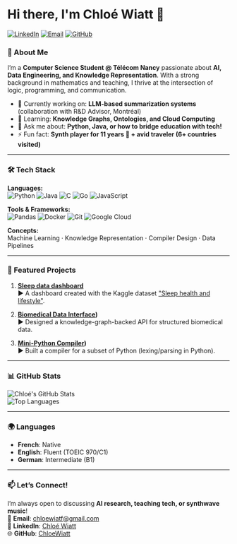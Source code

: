 # Hi there, I'm Chloé Wiatt 👋

[![LinkedIn](https://img.shields.io/badge/LinkedIn-Connect-blue?style=flat&logo=linkedin)](https://linkedin.com/in/chloé-wtt-655b562ba)
[![Email](https://img.shields.io/badge/Email-Reach%20Out-red?style=flat&logo=gmail)](mailto:chloewiatf@gmail.com)
[![GitHub](https://img.shields.io/badge/GitHub-Follow-lightgrey?style=flat&logo=github)](https://github.com/ChloeWiatt)

### 🚀 About Me
I’m a **Computer Science Student @ Télécom Nancy** passionate about **AI, Data Engineering, and Knowledge Representation**. With a strong background in mathematics and teaching, I thrive at the intersection of logic, programming, and communication.  
- 🔭 Currently working on: **LLM-based summarization systems** (collaboration with R&D Advisor, Montréal)  
- 🌱 Learning: **Knowledge Graphs, Ontologies, and Cloud Computing**  
- 💬 Ask me about: **Python, Java, or how to bridge education with tech!**  
- ⚡ Fun fact: **Synth player for 11 years 🎹 + avid traveler (6+ countries visited)**  

---

### 🛠️ Tech Stack
**Languages:**  
![Python](https://img.shields.io/badge/Python-3776AB?style=flat&logo=python&logoColor=white)
![Java](https://img.shields.io/badge/Java-ED8B00?style=flat&logo=openjdk&logoColor=white)
![C](https://img.shields.io/badge/C-A8B9CC?style=flat&logo=c&logoColor=black)
![Go](https://img.shields.io/badge/Go-00ADD8?style=flat&logo=go&logoColor=white)
![JavaScript](https://img.shields.io/badge/JavaScript-F7DF1E?style=flat&logo=javascript&logoColor=black)  

**Tools & Frameworks:**  
![Pandas](https://img.shields.io/badge/Pandas-150458?style=flat&logo=pandas&logoColor=white)
![Docker](https://img.shields.io/badge/Docker-2496ED?style=flat&logo=docker&logoColor=white)
![Git](https://img.shields.io/badge/Git-F05032?style=flat&logo=git&logoColor=white)
![Google Cloud](https://img.shields.io/badge/Google_Cloud-4285F4?style=flat&logo=google-cloud&logoColor=white)  

**Concepts:**  
Machine Learning · Knowledge Representation · Compiler Design · Data Pipelines  

---

### 📌 Featured Projects
1. **[Sleep data dashboard]((https://github.com/ChloeWiatt/sleep-dashboard-project))**  
   ▶️ A dashboard created with the Kaggle dataset ["Sleep health and lifestyle"](https://www.kaggle.com/datasets/uom190346a/sleep-health-and-lifestyle-dataset).  

2. **[Biomedical Data Interface](https://github.com/ChloeWiatt/gper-proteins-UI))**  
   ▶️ Designed a knowledge-graph-backed API for structured biomedical data.  

3. **[Mini-Python Compiler](https://github.com/ChloeWiatt/compilation-project))**  
   ▶️ Built a compiler for a subset of Python (lexing/parsing in Python).  

---

### 📊 GitHub Stats  
![Chloé's GitHub Stats](https://github-readme-stats.vercel.app/api?username=ChloeWiatt&show_icons=true&theme=radical&hide_border=true)  
![Top Languages](https://github-readme-stats.vercel.app/api/top-langs/?username=ChloeWiatt&layout=compact&theme=radical&hide_border=true)  

---

### 🌍 Languages
- **French**: Native  
- **English**: Fluent (TOEIC 970/C1)  
- **German**: Intermediate (B1)  

---

### 📫 Let’s Connect!
I’m always open to discussing **AI research, teaching tech, or synthwave music**!  
📧 **Email**: [chloewiatf@gmail.com](mailto:chloewiatf@gmail.com)  
🔗 **LinkedIn**: [Chloé Wiatt](https://linkedin.com/in/chloé-wtt-655b562ba)  
🌐 **GitHub**: [ChloeWiatt](https://github.com/ChloeWiatt)  
